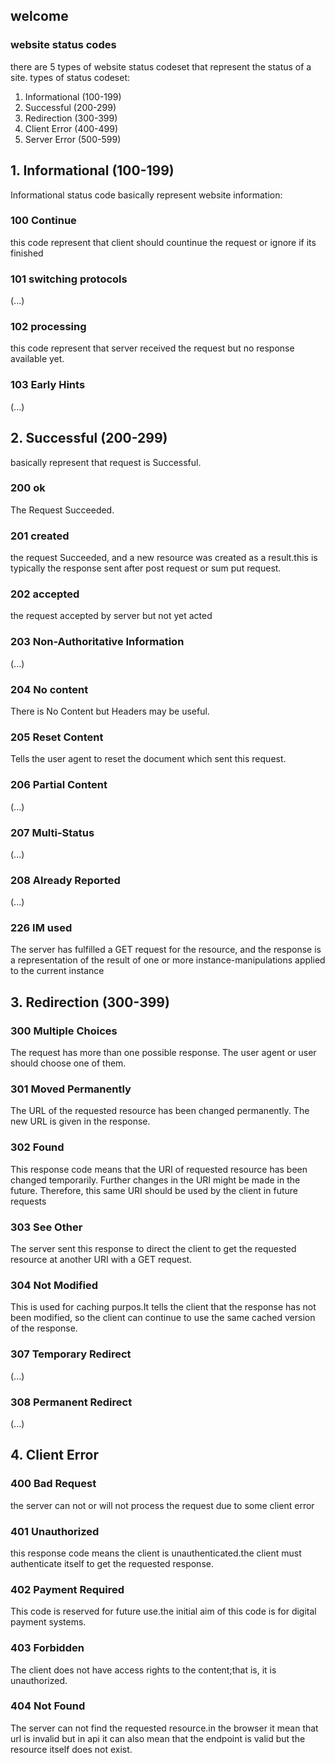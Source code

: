 ## welcome
### website status codes


there are 5 types of website status codeset that represent the status of a site.
types of status codeset:
1. Informational (100-199)
2. Successful (200-299)
3. Redirection (300-399)
4. Client Error (400-499)
5. Server Error (500-599)

## 1. Informational (100-199)
Informational status code basically represent website information:

### 100 Continue
this code represent that client should countinue the request or ignore if its finished
### 101 switching protocols
(...)
### 102 processing
this code represent that server received the request but no response available yet.
### 103 Early Hints
(...)

## 2. Successful (200-299)
basically represent that request is Successful.

### 200 ok
The Request Succeeded.
### 201 created
the request Succeeded, and a new resource was created as a result.this is typically the response sent after post request or sum put request.
### 202 accepted
the request accepted by server but not yet acted
### 203 Non-Authoritative Information
(...)
### 204 No content
There is No Content but Headers may be useful.
### 205 Reset Content
Tells the user agent to reset the document which sent this request.
### 206 Partial Content
(...)
### 207 Multi-Status
(...)
### 208 Already Reported
(...)
### 226 IM used
The server has fulfilled a GET request for the resource, and the response is a representation of the result of one or more instance-manipulations applied to the current instance

## 3. Redirection (300-399)

### 300 Multiple Choices
The request has more than one possible response. The user agent or user should choose one of them.
### 301 Moved Permanently
The URL of the requested resource has been changed permanently. The new URL is given in the response.
### 302 Found
This response code means that the URI of requested resource has been changed temporarily. Further changes in the URI might be made in the future. Therefore, this same URI should be used by the client in future requests
### 303 See Other
The server sent this response to direct the client to get the requested resource at another URI with a GET request.
### 304 Not Modified
This is used for caching purpos.It tells the client that the response has not been modified, so the client can continue to use the same cached version of the response.
### 307 Temporary Redirect
(...)
### 308 Permanent Redirect
(...)

## 4. Client Error

### 400 Bad Request
the server can not or will not process the request due to some client error
### 401 Unauthorized
this response code means the client is unauthenticated.the client must authenticate itself to get the requested response.
### 402 Payment Required
This code is reserved for future use.the initial aim of this code is for digital payment systems.
### 403 Forbidden
The client does not have access rights to the content;that is, it is unauthorized.
### 404 Not Found
The server can not find the requested resource.in the browser it mean that url is invalid but in api it can also mean that the endpoint is valid but the resource itself does not exist.
